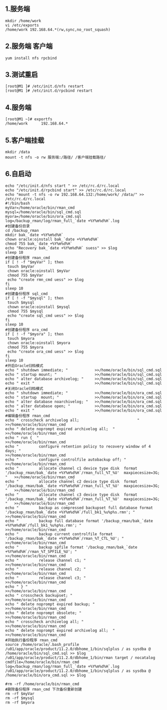 ## 1.服务端

    mkdir /home/work
    vi /etc/exports
    /home/work 192.168.64.*(rw,sync,no_root_squash)

## 2.服务端 客户端

    yum install nfs rpcbind

## 3.测试重启

    [root@M1 ]# /etc/init.d/nfs restart 
    [root@M1 ]# /etc/init.d/rpcbind restart 

## 4.服务端

    [root@M1 ~]# exportfs 
    /home/work    	192.168.64.*

## 5.客户端挂载
    mkdir /data
    mount -t nfs -o rw 服务端:/路径/ /客户端挂载路径/

## 6.自启动

    echo "/etc/init.d/nfs start " >> /etc/rc.d/rc.local
    echo "/etc/init.d/rpcbind start" >> /etc/rc.d/rc.local
    echo "mount -t nfs -o rw 192.168.64.132:/home/work/ /data/" >> /etc/rc.d/rc.local 
    #!/bin/bash
    myVar=/home/oracle/bin/rman_cmd
    mysql=/home/oracle/bin/sql_cmd.sql
    myora=/home/oracle/bin/ora_cmd.sql
    log=/backup_rman/log/rman_full_`date +%Y%m%d%H`.log
    #创建备份目录
    cd /backup_rman
    mkdir bak_`date +%Y%m%d%H`
    chown oracle:oinstall bak_`date +%Y%m%d%H`
    chmod 755 bak_`date +%Y%m%d%H`
    echo "Recovery bak_`date +%Y%m%d%H` suess" >> $log
    sleep 10
    #创建备份程序 rman_cmd
    if [ ! -f "$myVar" ]; then
     touch $myVar
     chown oracle:oinstall $myVar
     chmod 755 $myVar
     echo "create rmn_cmd uess" >> $log
    fi
    sleep 10
    #创建备份程序 sql_cmd
    if [ ! -f "$mysql" ]; then
     touch $mysql
     chown oracle:oinstall $mysql
     chmod 755 $mysql
     echo "create sql_cmd uess" >> $log
    fi
    sleep 10
    #创建备份程序 ora_cmd
    if [ ! -f "$myora" ]; then
     touch $myora
     chown oracle:oinstall $myora
     chmod 755 $myora
     echo "create ora_cmd uess" >> $log
    fi
    sleep 10
    #开启Oracle归档模式
    echo " shutdown immediate; "            >>/home/oracle/bin/sql_cmd.sql
    echo " startup mount; "                 >>/home/oracle/bin/sql_cmd.sql
    echo " alter database archivelog; "     >>/home/oracle/bin/sql_cmd.sql
    echo " exit "                           >>/home/oracle/bin/sql_cmd.sql
    #关闭Oracle归档模式
    echo " shutdown immediate; "            >>/home/oracle/bin/ora_cmd.sql
    echo " startup  mount; "                >>/home/oracle/bin/ora_cmd.sql
    echo " alter database noarchivelog; "   >>/home/oracle/bin/ora_cmd.sql
    echo " alter database open; "           >>/home/oracle/bin/ora_cmd.sql
    echo " exit "                           >>/home/oracle/bin/ora_cmd.sql
    #编辑备份程序 rman_cmd
    echo " crosscheck archivelog all;                          "                                                                          >>/home/oracle/bin/rman_cmd
    echo " delete noprompt expired archivelog all;  "                                                                                     >>/home/oracle/bin/rman_cmd
    echo " run {  "                                                                                                                       >>/home/oracle/bin/rman_cmd
    echo "         configure retention policy to recovery window of 4 days; "                                                             >>/home/oracle/bin/rman_cmd
    echo "         configure controlfile autobackup off; "                                                                                >>/home/oracle/bin/rman_cmd
    echo "         allocate channel c1 device type disk  format '/backup_rman/bak_`date +%Y%m%d%H`/rman_full_%T_%U'  maxpiecesize=3G; "   >>/home/oracle/bin/rman_cmd
    echo "         allocate channel c2 device type disk  format '/backup_rman/bak_`date +%Y%m%d%H`/rman_full_%T_%U'  maxpiecesize=3G; "   >>/home/oracle/bin/rman_cmd
    echo "         allocate channel c3 device type disk  format '/backup_rman/bak_`date +%Y%m%d%H`/rman_full_%T_%U'  maxpiecesize=3G; "   >>/home/oracle/bin/rman_cmd
    echo "         backup as compressed backupset full database format '/backup_rman/bak_`date +%Y%m%d%H`/full_bk1_%u%p%s.rmn'; "         >>/home/oracle/bin/rman_cmd
    echo "         backup full database format '/backup_rman/bak_`date +%Y%m%d%H`/full_bk1_%u%p%s.rmn'; "                                 >>/home/oracle/bin/rman_cmd
    echo "         backup current controlfile format '/backup_rman/bak_`date +%Y%m%d%H`/rman_%T_CTL_%U'; "                                >>/home/oracle/bin/rman_cmd
    echo "         backup spfile format '/backup_rman/bak_`date +%Y%m%d%H`/rman_%T_SPFILE_%U'; "                                          >>/home/oracle/bin/rman_cmd
    echo "         release channel c1; "                                                                                                  >>/home/oracle/bin/rman_cmd
    echo "         release channel c2; "                                                                                                  >>/home/oracle/bin/rman_cmd
    echo "         release channel c3; "                                                                                                  >>/home/oracle/bin/rman_cmd
    echo " } "                                                                                                                            >>/home/oracle/bin/rman_cmd
    echo " crosscheck backupset; "                                                                                                        >>/home/oracle/bin/rman_cmd
    echo " delete noprompt expired backup; "                                                                                              >>/home/oracle/bin/rman_cmd
    echo " delete noprompt obsolete; "                                                                                                    >>/home/oracle/bin/rman_cmd
    echo " crosscheck archivelog all; "                                                                                                   >>/home/oracle/bin/rman_cmd
    echo " delete noprompt expired archivelog all;  "                                                                                     >>/home/oracle/bin/rman_cmd
    #开始执行备份程序 rman_cmd
    source /home/oracle/.bash_profile
    /u01/app/oracle/product/11.2.0/dbhome_1/bin/sqlplus / as sysdba @ /home/oracle/bin/sql_cmd.sql >> $log
    /u01/app/oracle/product/11.2.0/dbhome_1/bin/rman target / nocatalog cmdfile=/home/oracle/bin/rman_cmd  log=/backup_rman/log/rman_full_`date +%Y%m%d%H`.log
    /u01/app/oracle/product/11.2.0/dbhome_1/bin/sqlplus / as sysdba @ /home/oracle/bin/ora_cmd.sql >> $log
    
    #rm -rf /home/oracle/bin/rman_cmd
    #删除备份程序 rman_cmd 下次备份重新创建
    rm -rf $myVar
    rm -rf $mysql
    rm -rf $myora    
